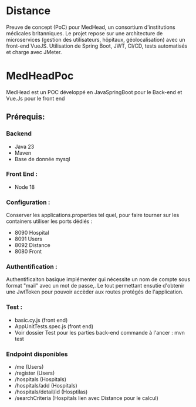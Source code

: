 # Distance
Preuve de concept (PoC) pour MedHead, un consortium d'institutions médicales britanniques. Le projet repose sur une architecture de microservices (gestion des utilisateurs, hôpitaux, géolocalisation) avec un front-end VueJS. Utilisation de Spring Boot, JWT, CI/CD, tests automatisés et charge avec JMeter.

# MedHeadPoc

MedHead est un POC développé en JavaSpringBoot pour le Back-end et Vue.Js pour le front end

## Prérequis:

### Backend

- Java 23
- Maven
- Base de donnée mysql



### Front End :

- Node 18

### Configuration :

Conserver les applications.properties tel quel, pour faire tourner sur les containers utiliser les ports dédiés :

- 8090 Hospital
- 8091 Users
- 8092 Distance
- 8080 Front

### Authentification :

Authentificaiton basique implémenter qui nécessite un nom de compte sous format "mail" avec un mot de passe,. Le tout permettant ensutie d'obtenir  une JwtToken pour pouvoir accèder aux routes protégés de l'application.

### Test :

- basic.cy.js (front end)
- AppUnitTests.spec.js (front end)
- Voir dossier Test pour les parties back-end commande à l'ancer : mvn test

### Endpoint disponibles

- /me (Users)
- /register (Users)
- /hospitals (Hospitals)
- /hospitals/add (Hospitals)
- /hospitals/detail/id (Hosptilas)
- /searchCriteria (Hospitals lien avec Distance pour le calcul)

